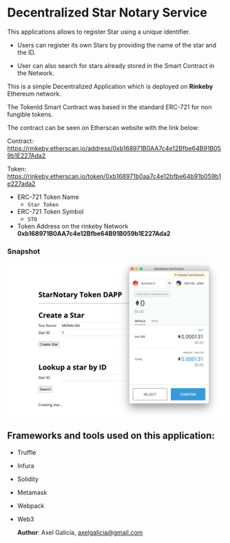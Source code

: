 # Decentralized Star Notary Service

This applications allows to register Star using a unique identifier.

- Users can register its own Stars by providing the name of the star and the ID.

- User can also search for stars already stored in the Smart Contract in the Network.

This is a simple Decentralized Application which is deployed on **Rinkeby** Ethereum network.

The TokenId Smart Contract was based in the standard ERC-721 for non fungible tokens.

The contract can be seen on Etherscan website with the link below:

Contract:
https://rinkeby.etherscan.io/address/0xb168971B0AA7c4e12Bfbe64B91B059b1E227Ada2

Token:
https://rinkeby.etherscan.io/token/0xb168971b0aa7c4e12bfbe64b91b059b1e227ada2



- ERC-721 Token Name
    - ```Star Token```
- ERC-721 Token Symbol
    - ```STO```
- Token Address on the rinkeby Network
     **0xb168971B0AA7c4e12Bfbe64B91B059b1E227Ada2**


### Snapshot

![Creating a new star](https://github.com/axelgalicia/blockchain-notary-service/blob/master/images/screenshot1.jpg)

## Frameworks and tools used on this application:
    
- Truffle
- Infura
- Solidity
- Metamask
- Webpack
- Web3


    **Author**: Axel Galicia, axelgalicia@gmail.com